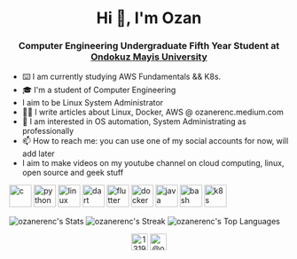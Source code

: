 <h1 align="center">Hi 👋, I'm Ozan</h1>
<h3 align="center">Computer Engineering Undergraduate Fifth Year Student at <a href="https://bil-muhendislik.omu.edu.tr/en">Ondokuz Mayis University</a></h3>

- ⌨️ I am currently studying AWS Fundamentals && K8s.
- 🎓 I'm a student of Computer Engineering
- I aim to be Linux System Administrator
- ✍🏽 I write articles about Linux, Docker, AWS @ ozanerenc.medium.com
- 🤔 I am interested in OS automation, System Administrating as professionally
- 📫 How to reach me: you can use one of my social accounts for now, will add later
- I aim to make videos on my youtube channel on cloud computing, linux, open source and geek stuff
<p align="left">
<img src="https://upload.wikimedia.org/wikipedia/commons/thumb/1/18/C_Programming_Language.svg/760px-C_Programming_Language.svg.png" alt="c" width="40" height="40"/>
<img src="https://upload.wikimedia.org/wikipedia/commons/thumb/f/f8/Python_logo_and_wordmark.svg/972px-Python_logo_and_wordmark.svg.png" alt="python"  height="40"/>
<img src="https://upload.wikimedia.org/wikipedia/commons/thumb/3/35/Tux.svg/1200px-Tux.svg.png" alt="linux" width="40" height="40"/>
<img src="https://upload.wikimedia.org/wikipedia/commons/7/7e/Dart-logo.png" alt="dart" width="40" height="40"/>
<img src="https://upload.wikimedia.org/wikipedia/commons/1/17/Google-flutter-logo.png" alt="flutter"  height="40"/>
<img src="https://upload.wikimedia.org/wikipedia/en/f/f4/Docker_logo.svg" alt="docker"  height="40"/>
<img src="https://upload.wikimedia.org/wikipedia/en/3/30/Java_programming_language_logo.svg" alt="java"  height="40"/>
<img src="https://upload.wikimedia.org/wikipedia/commons/8/82/Gnu-bash-logo.svg" alt="bash"  height="40"/>
<img src="https://upload.wikimedia.org/wikipedia/commons/3/39/Kubernetes_logo_without_workmark.svg" alt="k8s"  height="40"/>
</p>

![ozanerenc's Stats](https://github-readme-stats.vercel.app/api?username=ozanerenc&theme=default&show_icons=true&hide_border=true&count_private=true)
![ozanerenc's Streak](https://github-readme-streak-stats.herokuapp.com/?user=ozanerenc&theme=default&hide_border=true)
![ozanerenc's Top Languages](https://github-readme-stats.vercel.app/api/top-langs/?username=ozanerenc&theme=default&show_icons=true&hide_border=true&layout=compact)


<p align="center">
<a href="https://stackoverflow.com/users/13247568/ozanerenc" target="blank"><img align="center" src="https://cdn.jsdelivr.net/npm/simple-icons@3.0.1/icons/stackoverflow.svg" alt="13198517" height="30" width="30" /></a>
<a href="https://ozanerenc.medium.com" target="blank"><img align="center" src="https://cdn.jsdelivr.net/npm/simple-icons@3.0.1/icons/medium.svg" alt="@ozancakmakirl" height="30" width="30" /></a>
</p>
